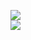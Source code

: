 [![](https://img.shields.io/badge/Made%20With-Github%20Spray-lightgrey.svg?style=for-the-badge&logo=github)](https://github.com/Annihil/github-spray#7804)  
[![](https://i.imgur.com/2DrTn0Z.gif)](https://github.com/Annihil/github-spray)